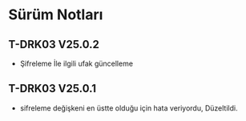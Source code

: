 # Sürüm Notları

## T-DRK03 V25.0.2
* Şifreleme İle ilgili ufak güncelleme

## T-DRK03 V25.0.1
* sifreleme değişkeni en üstte olduğu için hata veriyordu, Düzeltildi.